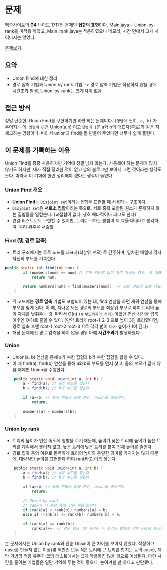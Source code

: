 
# 문제

백준사이트의 **G4** 난이도 1717번 문제인 **집합의 표현**이다.
Main.java는 Union-by-rank를 미적용 하였고, Main_rank.java는 적용하였으나 메모리, 시간 면에서 크게 차이나지는 않았다.

[문제보기](https://www.acmicpc.net/problem/1717)

## 요약
- Union Find에 대한 정리
- 경로 압축 기법과 Union by rank 기법. -> 경로 압축 기법은 적용하지 않을 경우 시간초과 발생, Union-by-rank는 크게 차이 없음

##   접근 방식


정말 단순한, Union Find를 구현하기만 하면 되는 문제이다. `(명령어 번호, a, b)` 가 주어지는 데, `명령어 0` 은 Union(a,b) 이고 `명령어 1`은 a와 b의 대표자(루트)가 같은 지 체크하는 명령이다. 따라서 union과 find를 잘 만들어 주었다면 너무나 쉽게 풀린다.



## 이 문제를 기록하는 이유
Union Find를 종종 사용하지만 기억에 정말 남지 않는다. 사용해야 하는 문제가 많지 않기도 하지만, 내가 직접 정리한 적이 없고 남의 블로그만 보아서 그런 것이라는 생각도 든다. 따라서 이 기회에 한번 정리해야 겠다는 생각이 들었다.

### Union Find 개요
- **Union Find**는 `Disjoint set`이라는 집합을 표현할 때 사용하는 구조이다.
- `Disjoint set`은 **서로소 집합**이라는 뜻으로, 서로 중복 포함된 원소가 존재하지 않는 집합들을 일컫는다. (교집합이 없다, 상호 배타적이다 라고도 한다)
- 연결 리스트로도 구현할 수 있지만, 트리로 구하는 방법이 더 효율적이라고 생각하여, 트리 위주로 서술함.

### Find (및 경로 압축)
- 트리 구조에서는 루트 노드를 대표자(최상위 부모) 로 간주하며, 일차원 배열에 각자 자신의 부모를 기록한다.
~~~java
public static int find(int num) {
		if (numbers[num] == num) // 만약 자신의 값이 자기 자신일 경우, 즉 대표자(루트)일 경우 이를 리턴
			return num;
		
		return numbers[num] = find(numbers[num]); // 모든 경로의 값을 대표자(루트) 한다
	}
~~~
- 위 코드에는 **경로 압축** 기법도 포함되어 있는 데, find 연산을 하면 재귀 연산을 통해 부모를 찾게 된다. 이 때, 지나온 모든 경로의 부모를 최상위 부모로 하여 트리의 높이 자체를 낮춰주는 것. 따라서 O(n) `(n-부모까지의 거리)` 이었던 연산 시간을 압축 이후엔 O(1)로 줄일 수 있다.
(만약 트리가 root-1-2-3 으로 높이 3인 트리였다면, 경로 압축 후엔 root-1 root-2 root-3 으로 각각 뻗어 나가 높이가 1이 된다) 
- 해당 문제에선 경로 압축을 하지 않을 경우 아예 **시간초과**가 발생하였다.


### Union
- Union(a, b) 연산을 통해 a가 속한 집합과 b가 속한 집합을 합칠 수 있다. 
- 이 때 find(a), find(b) 연산을 통해 a와 b의 부모를 먼저 찾고, 둘의 부모가 같지 않을 때에만 Union을 수행한다.
~~~java
	public static void union(int a, int b) {
		a = find(a); // a의 부모를 찾는다
		b = find(b); // b의 부모를 찾는다
		
		if (a==b) // 둘의 부모가 같을 경우, union을 종료한다
			return;
		
		numbers[a] = numbers[b];
	}
~~~

### Union by rank
- 트리의 높이가 연산 속도에 영향을 주기 때문에, 높이가 낮은 트리에 높이가 높은 트리를 계속해서 붙이지 않고, 높은 트리에 낮은 트리를 붙여 전체 높이를 줄인다.
- 경로 압축 등의 이유로 완벽하게 트리의 높이와 동일한 의미를 가지지는 않기 때문에, 대략적인 높이를 표현한다 하여 rank라고 이름 짓는다.
~~~java
	public static void union(int a, int b) {
		a = find(a); // a의 부모를 찾는다
		b = find(b); // b의 부모를 찾는다
		
		if (a==b) // 둘의 부모가 같을 경우, union을 종료한다
			return;
		
		// Union by rank
		// rank가 더 높은 쪽에 낮은 쪽을 합친다
		if (rank[a] < rank[b]) numbers[a] = b;
		else if (rank[a] >= rank[b]) numbers[b] = a;
		
		if (rank[a] == rank[b])
			rank[a]++; // 같은 랭크 r을 가지는 두 트리가 합쳐질 경우 r+1의 트리가 만들어진다.
	}
~~~
본 문제에서는 Union by rank와 단순 Union이 큰 차이를 보이지 않았다. 작정하고 case를 만들지 않는 이상(몇 백만번 모두 작은 트리에 큰 트리를 합치는 등의 case), 해당 기법의 적용 유무가 코딩 테스트에서는 크게 작용하진 않을 것으로 예상된다. 다만 시간을 줄이는 기법들은 일단 기억해 두는 것이 좋으니, 눈여겨볼 만 하다고 판단했다.
